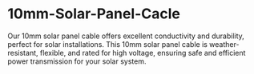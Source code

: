 # 10mm-Solar-Panel-Cacle
Our 10mm solar panel cable offers excellent conductivity and durability, perfect for solar installations. This 10mm solar panel cable is weather-resistant, flexible, and rated for high voltage, ensuring safe and efficient power transmission for your solar system.

